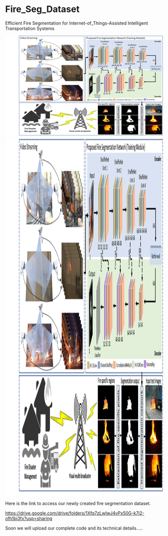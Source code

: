 # Fire_Seg_Dataset
Efficient Fire Segmentation for Internet-of_Things-Assisted Intelligent Transportation Systems 

![](readme_images/framework.png)
<img align="center" width="1781" height="1145" src="readme_images/framework.png">

Here is the link to access our newly created fire segmentation dataset.

https://drive.google.com/drive/folders/1Xfq7zLwIwJ4vPx50G-k7j2-ofh1bj3fx?usp=sharing 

Soon we will upload our complete code and its technical details.....
